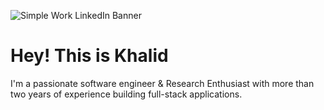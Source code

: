 ![Simple Work LinkedIn Banner](https://github.com/user-attachments/assets/b40c6963-9ce0-4516-b6cf-42b5ab62ed3c)

# Hey! This is Khalid

I'm a passionate software engineer & Research Enthusiast with more than two years of experience building full-stack applications.


